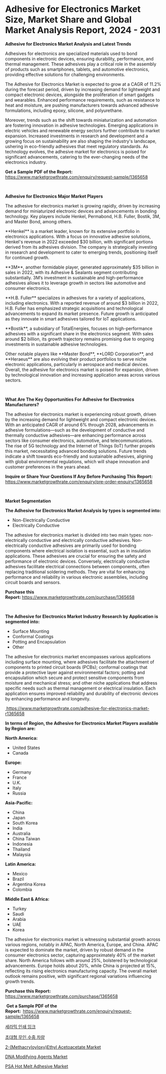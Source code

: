 <p><h1>Adhesive for Electronics Market Size, Market Share and Global Market Analysis Report, 2024 - 2031</h1></p><p><strong>Adhesive for Electronics Market Analysis and Latest Trends</strong></p>
<p><p>Adhesives for electronics are specialized materials used to bond components in electronic devices, ensuring durability, performance, and thermal management. These adhesives play a critical role in the assembly of products such as smartphones, tablets, and automotive electronics, providing effective solutions for challenging environments.</p><p>The Adhesive for Electronics Market is expected to grow at a CAGR of 11.2% during the forecast period, driven by increasing demand for lightweight and compact electronic devices, alongside the proliferation of smart gadgets and wearables. Enhanced performance requirements, such as resistance to heat and moisture, are pushing manufacturers towards advanced adhesive formulations, including epoxy, silicone, and polyurethane. </p><p>Moreover, trends such as the shift towards miniaturization and automation are fostering innovation in adhesive technologies. Emerging applications in electric vehicles and renewable energy sectors further contribute to market expansion. Increased investments in research and development and a growing focus on sustainability are also shaping the industry's landscape, ushering in eco-friendly adhesives that meet regulatory standards. As technology evolves, the adhesive market for electronics is poised for significant advancements, catering to the ever-changing needs of the electronics industry.</p></p>
<p><strong>Get a Sample PDF of the Report:&nbsp;</strong> <a href="https://www.marketgrowthrate.com/enquiry/request-sample/1365658">https://www.marketgrowthrate.com/enquiry/request-sample/1365658</a></p>
<p>&nbsp;</p>
<p><strong>Adhesive for Electronics Major Market Players</strong></p>
<p><p>The adhesive for electronics market is growing rapidly, driven by increasing demand for miniaturized electronic devices and advancements in bonding technology. Key players include Henkel, Permabond, H.B. Fuller, Bostik, 3M, and Master Bond, among others.</p><p>**Henkel** is a market leader, known for its extensive portfolio in electronics applications. With a focus on innovative adhesive solutions, Henkel's revenue in 2022 exceeded $30 billion, with significant portions derived from its adhesives division. The company is strategically investing in research and development to cater to emerging trends, positioning itself for continued growth.</p><p>**3M**, another formidable player, generated approximately $35 billion in sales in 2022, with its Adhesive & Sealants segment contributing substantially. 3M’s investment in sustainable and high-performance adhesives allows it to leverage growth in sectors like automotive and consumer electronics.</p><p>**H.B. Fuller** specializes in adhesives for a variety of applications, including electronics. With a reported revenue of around $3 billion in 2022, H.B. Fuller has emphasized strategic acquisitions and technological advancements to expand its market presence. Future growth is anticipated as they innovate in smart adhesives tailored for IoT applications.</p><p>**Bostik**, a subsidiary of TotalEnergies, focuses on high-performance adhesives with a significant share in the electronics segment. With sales around $2 billion, its growth trajectory remains promising due to ongoing investments in sustainable adhesive technologies.</p><p>Other notable players like **Master Bond**, **LORD Corporation**, and **Heraeus** are also evolving their product portfolios to serve niche electronic applications, particularly in aerospace and medical devices. Overall, the adhesive for electronics market is poised for expansion, driven by technological innovation and increasing application areas across various sectors.</p></p>
<p>&nbsp;</p>
<p><strong>What Are The Key Opportunities For Adhesive for Electronics Manufacturers?</strong></p>
<p><p>The adhesive for electronics market is experiencing robust growth, driven by the increasing demand for lightweight and compact electronic devices. With an anticipated CAGR of around 6% through 2028, advancements in adhesive formulations—such as the development of conductive and thermally conductive adhesives—are enhancing performance across sectors like consumer electronics, automotive, and telecommunications. The rise of 5G technology and the Internet of Things (IoT) further propels this market, necessitating advanced bonding solutions. Future trends indicate a shift towards eco-friendly and sustainable adhesives, aligning with global environmental regulations, which will shape innovation and customer preferences in the years ahead.</p></p>
<p><strong>Inquire or Share Your Questions If Any Before Purchasing This Report:</strong> <a href="https://www.marketgrowthrate.com/enquiry/pre-order-enquiry/1365658">https://www.marketgrowthrate.com/enquiry/pre-order-enquiry/1365658</a></p>
<p>&nbsp;</p>
<p><strong>Market Segmentation</strong></p>
<p><strong>The Adhesive for Electronics Market Analysis by types is segmented into:</strong></p>
<p><ul><li>Non-Electrically Conductive</li><li>Electrically Conductive</li></ul></p>
<p><p>The adhesive for electronics market is divided into two main types: non-electrically conductive and electrically conductive adhesives. Non-electrically conductive adhesives are primarily used for bonding components where electrical isolation is essential, such as in insulation applications. These adhesives are crucial for ensuring the safety and performance of electronic devices. Conversely, electrically conductive adhesives facilitate electrical connections between components, often replacing traditional soldering methods. They are vital for enhancing performance and reliability in various electronic assemblies, including circuit boards and sensors.</p></p>
<p><strong>Purchase this Report:&nbsp;</strong><a href="https://www.marketgrowthrate.com/purchase/1365658">https://www.marketgrowthrate.com/purchase/1365658</a></p>
<p>&nbsp;</p>
<p><strong>The Adhesive for Electronics Market Industry Research by Application is segmented into:</strong></p>
<p><ul><li>Surface Mounting</li><li>Conformal Coatings</li><li>Potting and Encapsulation</li><li>Other</li></ul></p>
<p><p>The adhesive for electronics market encompasses various applications including surface mounting, where adhesives facilitate the attachment of components to printed circuit boards (PCBs); conformal coatings that provide a protective layer against environmental factors; potting and encapsulation which secure and protect sensitive components from moisture and mechanical stress; and other niche applications that address specific needs such as thermal management or electrical insulation. Each application ensures improved reliability and durability of electronic devices by enhancing performance and longevity.</p></p>
<p><a href="https://www.marketgrowthrate.com/adhesive-for-electronics-market-r1365658">&nbsp;https://www.marketgrowthrate.com/adhesive-for-electronics-market-r1365658</a></p>
<p><strong>In terms of Region, the Adhesive for Electronics Market Players available by Region are:</strong></p>
<p>
    <p> <strong> North America: </strong>
        <ul>
            <li>United States</li>
            <li>Canada</li>
        </ul>
        </p> 
    <p> <strong> Europe: </strong>
        <ul>
            <li>Germany</li>
            <li>France</li>
            <li>U.K.</li>
            <li>Italy</li>
            <li>Russia</li>
        </ul>
        </p> 
    <p> <strong> Asia-Pacific: </strong>
        <ul>
            <li>China</li>
            <li>Japan</li>
            <li>South Korea</li>
            <li>India</li>
            <li>Australia</li>
            <li>China Taiwan</li>
            <li>Indonesia</li>
            <li>Thailand</li>
            <li>Malaysia</li>
        </ul>
        </p> 
    <p> <strong> Latin America: </strong>
        <ul>
            <li>Mexico</li>
            <li>Brazil</li>
            <li>Argentina Korea</li>
            <li>Colombia</li>
        </ul>
        </p> 
    <p> <strong> Middle East & Africa: </strong>
        <ul>
            <li>Turkey</li>
            <li>Saudi</li>
            <li>Arabia</li>
            <li>UAE</li>
            <li>Korea</li>
        </ul>
    </p>
    </p>
<p><p>The adhesive for electronics market is witnessing substantial growth across various regions, notably in APAC, North America, Europe, and China. APAC is expected to dominate the market, driven by robust demand in the consumer electronics sector, capturing approximately 40% of the market share. North America follows with around 25%, bolstered by technological advancements. Europe holds about 20%, while China is projected at 15%, reflecting its rising electronics manufacturing capacity. The overall market outlook remains positive, with significant regional variations influencing growth trends.</p></p>
<p><strong>Purchase this Report: </strong><a href="https://www.marketgrowthrate.com/purchase/1365658">https://www.marketgrowthrate.com/purchase/1365658</a></p>
<p>&nbsp;<strong>Get a Sample PDF of the Report:&nbsp;&nbsp;</strong><a href="https://www.marketgrowthrate.com/enquiry/request-sample/1365658">https://www.marketgrowthrate.com/enquiry/request-sample/1365658</a></p>
<p><strong></strong></p>
<p><p><a href="https://medium.com/@sadiejast2023/%EC%84%B8%EB%9D%BC%EB%AF%B9-%EC%9D%B8%EC%87%84-%EC%9E%89%ED%81%AC-%EC%8B%9C%EC%9E%A5-%EA%B7%9C%EB%AA%A8-%EC%A0%90%EC%9C%A0%EC%9C%A8-%EA%B2%BD%EC%9F%81-%EB%B6%84%EC%84%9D-%EB%B0%8F-%ED%8A%B8%EB%A0%8C%EB%93%9C-%EB%B6%84%EC%84%9D-%EB%B3%B4%EA%B3%A0%EC%84%9C-%EC%9C%A0%ED%98%95%EB%B3%84-%EC%9D%91%EC%9A%A9-%EB%B6%84%EC%95%BC%EB%B3%84-%EC%9C%A0%ED%86%B5-%EC%B1%84%EB%84%90%EB%B3%84-%EA%B8%80%EB%A1%9C%EB%B2%8C-%EA%B8%B0%ED%9A%8C-%EB%B6%84%EC%84%9D-%EB%B0%8F-%EC%82%B0%EC%97%85-%EC%98%88%EC%B8%A1-2024-2031-bbc1ac63045b">세라믹 인쇄 잉크</a></p><p><a href="https://medium.com/@sadiejast2023/%EC%B4%88%EB%8C%80%ED%98%95-%EB%AC%B4%EC%9D%B8-%EC%9E%A0%EC%88%98%EC%A0%95-%EC%8B%9C%EC%9E%A5-%EC%84%B1%EC%9E%A5-%EC%8B%9C%EC%9E%A5-%EC%84%B8%EB%B6%84%ED%99%94-%EB%B0%8F-%EC%A7%80%EC%97%AD-%EB%B6%84%EC%84%9D-%EA%B8%80%EB%A1%9C%EB%B2%8C-%EC%A0%84%EB%A7%9D-2031-9060d8422569">초대형 무인 수중 차량</a></p><p><a href="https://issuu.com/reportprime-2/docs/2-methacryloyloxyethyl-acetoacetate_e61f13c98bf48c">2-(Methacryloyloxy)Ethyl Acetoacetate Market</a></p><p><a href="https://github.com/AbbasMahmud554/Market-Research-Report-List-1/blob/main/dna-modifying-agents-market.md">DNA Modifying Agents Market</a></p><p><a href="https://github.com/JakirUddin511/Market-Research-Report-List-1/blob/main/psa-hot-melt-adhesive-market.md">PSA Hot Melt Adhesive Market</a></p></p>